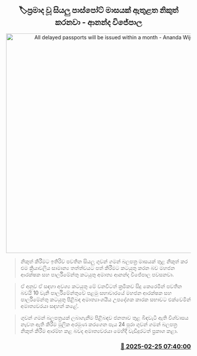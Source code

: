 <p align='center'><b><h2 align='center' title='All delayed passports will be issued within a month - Ananda Wijepala'>🏷ප්‍රමාද වූ සියලු පාස්පෝට් මාසයක් ඇතුළත නිකුත් කරනවා - ආනන්ද විජේපාල</h2></b></p>
<p align='center'><img src='https://helakuru.sgp1.cdn.digitaloceanspaces.com/esana/images/lib/new-passport-book.jpg' width='600' alt='All delayed passports will be issued within a month - Ananda Wijepala'></p>

> නිකුත් කිරීමට ඉතිරිව පවතින සියලු ගුවන් ගමන් බලපත්‍ර මාසයක් තුළ නිකුත් කර එම ක්‍රියාවලිය සාමාන්‍ය තත්ත්වයට පත් කිරීමට කටයුතු කරන බව මහජන ආරක්ෂක සහ පාර්ලිමේන්තු කටයුතු අමාත්‍ය ආනන්ද විජේපාල පවසනවා.

> ඒ අනුව ඒ සඳහා අවශ්‍ය කටයුතු මේ වනවිටත් ක්‍රමිකව සිදු කෙරෙමින් පවතින බවයි 10 වැනි පාර්ලිමේන්තුවේ පළමු සභාවාරයේ මහජන ආරක්ෂක සහ පාර්ලිමේන්තු කටයුතු පිළිබඳ අමාත්‍යාංශයීය උපදේශක කාරක සභාවට එක්වෙමින් අමාත්‍යවරයා සඳහන් කළේ.

> ගුවන් ගමන් බලපත්‍රයක් ලබාගැනීම පිළිබඳව ජනතාව තුළ බිඳවැටී ඇති විශ්වාසය නැවත ඇති කිරීම මුලික අරමුණ කරගෙන පැය 24 පුරා ගුවන් ගමන් බලපත්‍ර නිකුත් කිරීම ආරම්භ කළ බවද අමාත්‍යවරයා මෙහිදී වැඩිදුරටත් ප්‍රකාශ කළා.



<h3 align='right'><a href='https://www.helakuru.lk/esana/p/107781/'>📅 2025-02-25 07:40:00</a></h3>
